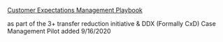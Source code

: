 
[Customer Expectations Management Playbook](https://microsoft.sharepoint.com/:w:/t/FY20CXD/EVTLZvOOR4pIvLI-DBwRb4kBH7yPUnpc_wVTVAoSWqlNcQ?e=BlyaJ6&CID=95E3AE73-88EA-41CB-BCD8-256A7BD85A35&wdLOR=c9D463F95-1D83-4FC9-AF59-561922C4E81D)

as part of the 3+ transfer reduction initiative &  DDX (Formally CxD) Case Management Pilot
added 9/16/2020 